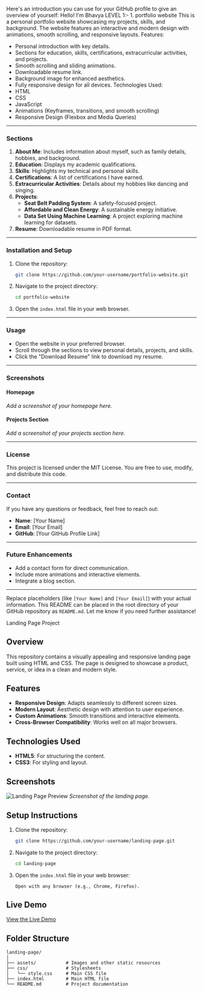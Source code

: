 Here's an introduction you can use for your GitHub profile to give an overview of yourself:
Hello! I'm Bhavya
 LEVEL 1:- 1. portfolio website
This is a personal portfolio website showcasing my projects, skills, and background. The website features an interactive and modern design with animations, smooth scrolling, and responsive layouts.
Features:
- Personal introduction with key details.
- Sections for education, skills, certifications, extracurricular activities, and projects.
- Smooth scrolling and sliding animations.
- Downloadable resume link.
- Background image for enhanced aesthetics.
- Fully responsive design for all devices.
Technologies Used:
- HTML
- CSS
- JavaScript
- Animations (Keyframes, transitions, and smooth scrolling)
- Responsive Design (Flexbox and Media Queries)

---

### **Sections**
1. **About Me**: Includes information about myself, such as family details, hobbies, and background.
2. **Education**: Displays my academic qualifications.
3. **Skills**: Highlights my technical and personal skills.
4. **Certifications**: A list of certifications I have earned.
5. **Extracurricular Activities**: Details about my hobbies like dancing and singing.
6. **Projects**:
   - **Seat Belt Padding System**: A safety-focused project.
   - **Affordable and Clean Energy**: A sustainable energy initiative.
   - **Data Set Using Machine Learning**: A project exploring machine learning for datasets.
7. **Resume**: Downloadable resume in PDF format.

---

### **Installation and Setup**
1. Clone the repository:
   ```bash
   git clone https://github.com/your-username/portfolio-website.git
   ```
2. Navigate to the project directory:
   ```bash
   cd portfolio-website
   ```
3. Open the `index.html` file in your web browser.

---

### **Usage**
- Open the website in your preferred browser.
- Scroll through the sections to view personal details, projects, and skills.
- Click the "Download Resume" link to download my resume.

---

### **Screenshots**
#### **Homepage**
*Add a screenshot of your homepage here.*
#### **Projects Section**
*Add a screenshot of your projects section here.*

---

### **License**
This project is licensed under the MIT License. You are free to use, modify, and distribute this code.

---

### **Contact**
If you have any questions or feedback, feel free to reach out:
- **Name**: [Your Name]
- **Email**: [Your Email]
- **GitHub**: [Your GitHub Profile Link]

---

### **Future Enhancements**
- Add a contact form for direct communication.
- Include more animations and interactive elements.
- Integrate a blog section.

---

Replace placeholders (like `[Your Name]` and `[Your Email]`) with your actual information. This README can be placed in the root directory of your GitHub repository as `README.md`. Let me know if you need further assistance!





 
  Landing Page Project
## Overview
This repository contains a visually appealing and responsive landing page built using HTML and CSS. The page is designed to showcase a product, service, or idea in a clean and modern style.

## Features
- **Responsive Design**: Adapts seamlessly to different screen sizes.
- **Modern Layout**: Aesthetic design with attention to user experience.
- **Custom Animations**: Smooth transitions and interactive elements.
- **Cross-Browser Compatibility**: Works well on all major browsers.

## Technologies Used
- **HTML5**: For structuring the content.
- **CSS3**: For styling and layout.

## Screenshots
![Landing Page Preview](assets/screenshot.png)
*Screenshot of the landing page.*

## Setup Instructions
1. Clone the repository:
   ```bash
   git clone https://github.com/your-username/landing-page.git
   ```
2. Navigate to the project directory:
   ```bash
   cd landing-page
   ```
3. Open the `index.html` file in your web browser:
   ```
   Open with any browser (e.g., Chrome, Firefox).
   ```

## Live Demo
[View the Live Demo](https://your-username.github.io/landing-page/)

## Folder Structure
```
landing-page/
│
├── assets/           # Images and other static resources
├── css/              # Stylesheets
│   └── style.css     # Main CSS file
├── index.html        # Main HTML file
└── README.md         # Project documentation
```

